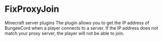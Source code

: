 # FixProxyJoin
Minecraft server plugins
The plugin allows you to get the IP address of BungeeCord when a player connects to a server.
If the IP address does not match your proxy server, the player will not be able to join.
